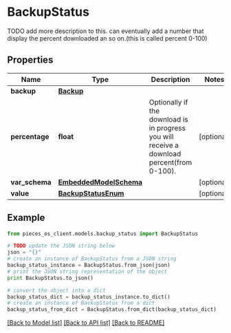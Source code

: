 # BackupStatus

TODO add more description to this.  can eventually add a number that display the percent downloaded an so on.(this is called percent 0-100)

## Properties
Name | Type | Description | Notes
------------ | ------------- | ------------- | -------------
**backup** | [**Backup**](Backup.md) |  | 
**percentage** | **float** | Optionally if the download is in progress you will receive a download percent(from 0-100). | [optional] 
**var_schema** | [**EmbeddedModelSchema**](EmbeddedModelSchema.md) |  | [optional] 
**value** | [**BackupStatusEnum**](BackupStatusEnum.md) |  | [optional] 

## Example

```python
from pieces_os_client.models.backup_status import BackupStatus

# TODO update the JSON string below
json = "{}"
# create an instance of BackupStatus from a JSON string
backup_status_instance = BackupStatus.from_json(json)
# print the JSON string representation of the object
print BackupStatus.to_json()

# convert the object into a dict
backup_status_dict = backup_status_instance.to_dict()
# create an instance of BackupStatus from a dict
backup_status_from_dict = BackupStatus.from_dict(backup_status_dict)
```
[[Back to Model list]](../README.md#documentation-for-models) [[Back to API list]](../README.md#documentation-for-api-endpoints) [[Back to README]](../README.md)


